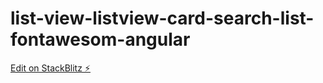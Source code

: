 # list-view-listview-card-search-list-fontawesom-angular

[Edit on StackBlitz ⚡️](https://stackblitz.com/edit/list-view-listview-card-search-list-fontawesom-angular)